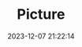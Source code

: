 ---
weight: 1
images:
- /images/edited/93.jpeg
title: Picture
date: 2023-12-07 21:22:14
tags: [luminar neo,work,person]
---